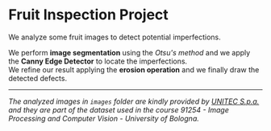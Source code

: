 # Fruit Inspection Project

We analyze some fruit images to detect potential imperfections.

We perform **image segmentation** using the *Otsu's method* and we apply the **Canny Edge Detector** to locate the imperfections.  
We refine our result applying the **erosion operation** and we finally draw the detected defects.

------------------
*The analyzed images in `images` folder are kindly provided by [UNITEC S.p.a.](http://www.unitec-group.com/) and they are part of the dataset used in the course 91254 - Image Processing and Computer Vision - University of Bologna.*
